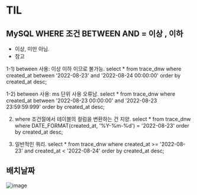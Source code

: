 # TIL

## MySQL WHERE 조건 BETWEEN AND = 이상 , 이하
- 이상, 미만 아님.
- 참고

1-1) between 사용: 이상 이하 이므로 불가능.
select * from trace_dnw where created_at between '2022-08-23' and '2022-08-24 00:00:00' order by created_at desc;

1-2) between 사용: ms 단위 사용 오류남.
select * from trace_dnw where created_at between '2022-08-23 00:00:00' and '2022-08-23 23:59:59:999' order by created_at desc;

2) where 조건절에서 테이블의 컬럼을 변환하는 건 지양. 
select * from trace_dnw where DATE_FORMAT(created_at, '%Y-%m-%d') = '2022-08-23' order by created_at desc;

3) 일반적인 쿼리.
select * from trace_dnw where created_at >= '2022-08-23' and created_at < '2022-08-24' order by created_at desc;


## 배치날짜
![image](https://user-images.githubusercontent.com/104426801/186410796-24fe1b16-1e5f-4bf8-a281-ef7767110b8d.png)

